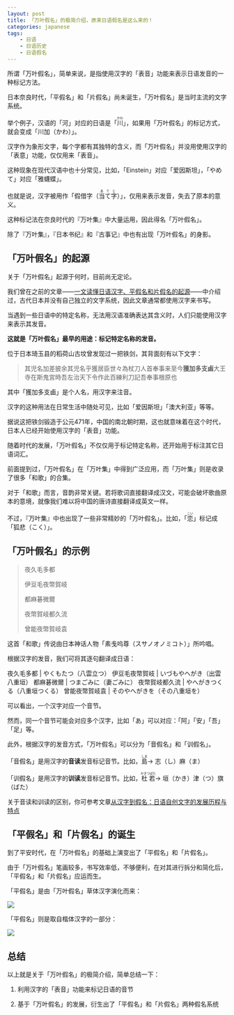 ```yaml
---
layout: post
title: 「万叶假名」的极简介绍，原来日语假名是这么来的！
categories: japanese
tags:
    - 日语
    - 日语历史
    - 日语假名
---
```


所谓「万叶假名」，简单来说，是指使用汉字的「表音」功能来表示日语发音的一种标记方法。

日本奈良时代，「平假名」和「片假名」尚未诞生，「万叶假名」是当时主流的文字系统。

举个例子，汉语的「河」对应的日语是「<ruby>川<rt>かわ</rt></ruby>」，如果用「万叶假名」的标记方式，就会变成「川加（かわ）」。

汉字作为象形文字，每个字都有其独特的含义，而「万叶假名」并没用使用汉字的「表意」功能，仅仅用来「表音」。

这种现象在现代汉语中也十分常见，比如，「Einstein」对应「爱因斯坦」，「やめて」对应「雅蠛蝶」。

也就是说，汉字被用作「假借字<span class='more'>（<ruby>当て字<rt>あてじ</rt></ruby>）</span>」，仅用来表示发音，失去了原本的意义。

这种标记法在奈良时代的『万叶集』中大量运用，因此得名「万叶假名」。

除了『万叶集』，『日本书纪』和『古事记』中也有出现「万叶假名」的身影。

## 「万叶假名」的起源

关于「万叶假名」起源于何时，目前尚无定论。

我们曾在之前的文章——[一文读懂日语汉字、平假名和片假名的起源](/japanese/kanji-kata-origin/)——中介绍过，古代日本并没有自己独立的文字系统，因此文章通常都使用汉字来书写。

当遇到一些日语中的特定名称，无法用汉语准确表达其含义时，人们只能使用汉字来表示其发音。

**这就是「万叶假名」最早的用途：标记特定名称的发音。**

位于日本琦玉县的稻荷山古坟曾发现过一把铁剑，其背面刻有以下文字：

> 其児名加差披余其児名乎獲居臣世々為杖刀人首奉事来至今**獲加多支鹵**大王寺在斯鬼宮時吾左治天下令作此百練利刀記吾奉事根原也

其中「獲加多支鹵」是个人名，用汉字来注音。

汉字的这种用法在日常生活中随处可见，比如「爱因斯坦」「澳大利亚」等等。

据说这把铁剑锻造于公元471年，中国的南北朝时期，这也就意味着在这个时代，日本人已经开始使用汉字的「表音」功能。

随着时代的发展，「万叶假名」不仅仅用于标记特定名称，还开始用于标注其它日语词汇。

前面提到过，「万叶假名」在「万叶集」中得到广泛应用，而「万叶集」则是收录了很多「和歌」的合集。

对于「和歌」而言，音韵非常关键。若将歌词直接翻译成汉文，可能会破坏歌曲原本的意境，就像我们难以将中国的唐诗直接翻译成英文一样。

不过，『万叶集』中也出现了一些非常精妙的「万叶假名」。比如，「<ruby>恋<rt>こい</rt></ruby>」标记成「狐悲（こく）」。

## 「万叶假名」的示例

> 夜久毛多都 
>
> 伊豆毛夜幣賀岐
> 
> 都麻碁微爾 
>
> 夜幣賀岐都久流 
>
> 曾能夜幣賀岐袁

这首「和歌」传说由日本神话人物「素戋呜尊<span class='more'>（スサノオノミコト）</span>」所吟唱。

根据汉字的发音，我们可将其逐句翻译成日语：

夜久毛多都 | やくもたつ<span class='more'>（八雲立つ）</span>
伊豆毛夜幣賀岐 | いづもやへがき<span class='more'>（出雲八重垣）</span>
都麻碁微爾 | つまごみに<span class='more'>（妻ごみに）</span>
夜幣賀岐都久流 | やへがきつくる<span class='more'>（八重垣つくる）</span>
曾能夜幣賀岐袁 | そのやへがきを<span class='more'>（その八重垣を）</span>

可以看出，一个汉字对应一个音节。

然而，同一个音节可能会对应多个汉字，比如「あ」可以对应：「阿」「安」「吾」「足」等。

此外，根据汉字的发音方式，「万叶假名」可以分为「音假名」和「训假名」。

「音假名」是用汉字的**音读**发音标记音节。比如，<ruby>島<rt>しま</rt></ruby>→ 志<span class='more'>（し）</span>麻<span class='more'>（ま）</span>

「训假名」是用汉字的**训读**发音标记音节。比如，<ruby>杜若<rt>かきつばた</rt></ruby>→ 垣<span class='more'>（かき）</span>津<span class='more'>（つ）</span>旗<span class='more'>（ばた）</span>

关于音读和训读的区别，你可参考文章[从汉字到假名：日语自创文字的发展历程与特点](/japanese/kanji-kana/)

## 「平假名」和「片假名」的诞生

到了平安时代，在「万叶假名」的基础上演变出了「平假名」和「片假名」。

由于「万叶假名」笔画较多，书写效率低，不够便利，在对其进行拆分和简化后，「平假名」和「片假名」应运而生。

「平假名」是由「万叶假名」草体汉字演化而来：

![](/assets/images/manyou-kana/origin_of_hiragana.png)

「平假名」则是取自楷体汉字的一部分：

![](/assets/images/manyou-kana/origin_of_katakana.svg)

## 总结

以上就是关于「万叶假名」的极简介绍，简单总结一下：

1) 利用汉字的「表音」功能来标记日语的音节

2) 基于「万叶假名」的发展，衍生出了「平假名」和「片假名」两种假名系统

